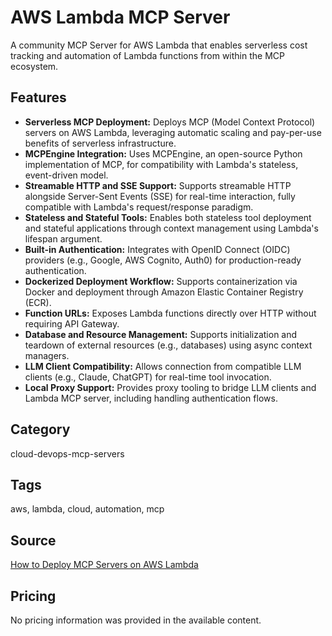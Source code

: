 # AWS Lambda MCP Server

A community MCP Server for AWS Lambda that enables serverless cost tracking and automation of Lambda functions from within the MCP ecosystem.

## Features
- **Serverless MCP Deployment:** Deploys MCP (Model Context Protocol) servers on AWS Lambda, leveraging automatic scaling and pay-per-use benefits of serverless infrastructure.
- **MCPEngine Integration:** Uses MCPEngine, an open-source Python implementation of MCP, for compatibility with Lambda's stateless, event-driven model.
- **Streamable HTTP and SSE Support:** Supports streamable HTTP alongside Server-Sent Events (SSE) for real-time interaction, fully compatible with Lambda's request/response paradigm.
- **Stateless and Stateful Tools:** Enables both stateless tool deployment and stateful applications through context management using Lambda's lifespan argument.
- **Built-in Authentication:** Integrates with OpenID Connect (OIDC) providers (e.g., Google, AWS Cognito, Auth0) for production-ready authentication.
- **Dockerized Deployment Workflow:** Supports containerization via Docker and deployment through Amazon Elastic Container Registry (ECR).
- **Function URLs:** Exposes Lambda functions directly over HTTP without requiring API Gateway.
- **Database and Resource Management:** Supports initialization and teardown of external resources (e.g., databases) using async context managers.
- **LLM Client Compatibility:** Allows connection from compatible LLM clients (e.g., Claude, ChatGPT) for real-time tool invocation.
- **Local Proxy Support:** Provides proxy tooling to bridge LLM clients and Lambda MCP server, including handling authentication flows.

## Category
cloud-devops-mcp-servers

## Tags
aws, lambda, cloud, automation, mcp

## Source
[How to Deploy MCP Servers on AWS Lambda](https://apidog.com/blog/howt-to-deploy-mcp-servers-on-aws-lambda/)

## Pricing
No pricing information was provided in the available content.